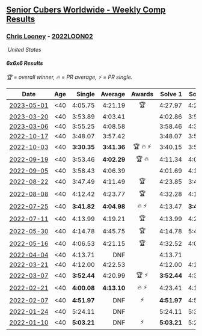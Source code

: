 <style>table {white-space: nowrap;}</style>
<link rel="stylesheet" type="text/css" href="/scw-comp/css/flags.css" />

## [Senior Cubers Worldwide - Weekly Comp Results](/scw-comp/results/)
### [Chris Looney](README.md) - [2022LOON02](https://www.worldcubeassociation.org/persons/2022LOON02?event=666)

<i class="flag flag-US" />&nbsp;United States

#### 6x6x6 Results

<span style="white-space: nowrap;">🏆 = overall winner</span>, <span style="white-space: nowrap;">🔥 = PR average</span>, <span style="white-space: nowrap;">⚡ = PR single</span>.

| Date | Age | Single | Average | Awards | Solve 1 | Solve 2 | Solve 3 | Video |
| :--: | :--: | --: | --: | :--: | --: | --: | --: | :-- |
| [2023-05-01](../../results/2023-05-01/666.md) | <40 | 4:05.75 | 4:21.19 | 🏆 | 4:27.97 | 4:29.85 | 4:05.75 | [Desktop](https://www.facebook.com/chris.looney/videos/992879005054664) / [Mobile](https://m.facebook.com/chris.looney/videos/992879005054664) |
| [2023-03-20](../../results/2023-03-20/666.md) | <40 | 3:53.89 | 4:03.41 |  | 4:02.86 | 3:53.89 | 4:13.47 | [Desktop](https://www.facebook.com/chris.looney/videos/238961431868334) / [Mobile](https://m.facebook.com/chris.looney/videos/238961431868334) |
| [2023-03-06](../../results/2023-03-06/666.md) | <40 | 3:55.25 | 4:08.58 |  | 3:58.46 | 4:32.04 | 3:55.25 | [Desktop](https://www.facebook.com/chris.looney/videos/211447268131372) / [Mobile](https://m.facebook.com/chris.looney/videos/211447268131372) |
| [2022-10-17](../../results/2022-10-17/666.md) | <40 | 3:48.07 | 3:57.42 |  | 3:48.07 | 3:59.32 | 4:04.88 | [Desktop](https://www.facebook.com/chris.looney/videos/1299796314127509) / [Mobile](https://m.facebook.com/chris.looney/videos/1299796314127509) |
| [2022-10-03](../../results/2022-10-03/666.md) | <40 | **3:30.35** | **3:41.36** | 🏆 🔥 ⚡ | 3:40.15 | 3:53.57 | **3:30.35** | [Desktop](https://www.facebook.com/chris.looney/videos/414746097295170) / [Mobile](https://m.facebook.com/chris.looney/videos/414746097295170) |
| [2022-09-19](../../results/2022-09-19/666.md) | <40 | 3:53.46 | **4:02.29** | 🏆 🔥 | 4:11.34 | 4:02.08 | 3:53.46 | [Desktop](https://www.facebook.com/chris.looney/videos/628611115373449) / [Mobile](https://m.facebook.com/chris.looney/videos/628611115373449) |
| [2022-09-05](../../results/2022-09-05/666.md) | <40 | 3:58.43 | 4:06.39 |  | 4:01.69 | 4:19.04 | 3:58.43 | [Desktop](https://www.facebook.com/chris.looney/videos/827584081744757) / [Mobile](https://m.facebook.com/chris.looney/videos/827584081744757) |
| [2022-08-22](../../results/2022-08-22/666.md) | <40 | 3:47.49 | 4:11.49 | 🏆 | 4:23.85 | 3:47.49 | 4:23.13 | [Desktop](https://www.facebook.com/chris.looney/videos/617834969755179) / [Mobile](https://m.facebook.com/chris.looney/videos/617834969755179) |
| [2022-08-08](../../results/2022-08-08/666.md) | <40 | 4:12.42 | 4:23.77 | 🏆 | 4:32.28 | 4:12.42 | 4:26.61 | [Desktop](https://www.facebook.com/chris.looney/videos/480522940175606) / [Mobile](https://m.facebook.com/chris.looney/videos/480522940175606) |
| [2022-07-25](../../results/2022-07-25/666.md) | <40 | **3:41.82** | **4:04.98** | 🔥 ⚡ | 4:13.47 | **3:41.82** | 4:19.64 | [Desktop](https://www.facebook.com/chris.looney/videos/2106055492914500) / [Mobile](https://m.facebook.com/chris.looney/videos/2106055492914500) |
| [2022-07-11](../../results/2022-07-11/666.md) | <40 | 4:13.99 | 4:19.21 | 🏆 | 4:13.99 | 4:27.06 | 4:16.59 | [Desktop](https://www.facebook.com/chris.looney/videos/414361914055586) / [Mobile](https://m.facebook.com/chris.looney/videos/414361914055586) |
| [2022-05-30](../../results/2022-05-30/666.md) | <40 | 4:14.78 | 4:45.75 | 🏆 | 4:14.78 | 5:41.93 | 4:20.55 | [Desktop](https://www.facebook.com/chris.looney/videos/410535954305671) / [Mobile](https://m.facebook.com/chris.looney/videos/410535954305671) |
| [2022-05-16](../../results/2022-05-16/666.md) | <40 | 4:06.53 | 4:21.15 | 🏆 | 4:32.52 | 4:06.53 | 4:24.40 | [Desktop](https://www.facebook.com/chris.looney/videos/3306873319634689) / [Mobile](https://m.facebook.com/chris.looney/videos/3306873319634689) |
| [2022-04-04](../../results/2022-04-04/666.md) | <40 | 4:13.71 | DNF |  | 4:13.71 | DNF | DNF | [Desktop](https://www.facebook.com/events/405703218032158/permalink/412235250712288) / [Mobile](https://m.facebook.com/events/405703218032158?view=permalink&id=412235250712288) |
| [2022-03-21](../../results/2022-03-21/666.md) | <40 | 4:12.00 | 4:22.53 |  | 4:12.00 | 4:19.16 | 4:36.43 | [Desktop](https://www.facebook.com/chris.looney/videos/1152940618872253) / [Mobile](https://m.facebook.com/chris.looney/videos/1152940618872253) |
| [2022-03-07](../../results/2022-03-07/666.md) | <40 | **3:52.44** | 4:20.99 | 🏆 ⚡ | **3:52.44** | 4:38.47 | 4:32.07 | [Desktop](https://www.facebook.com/events/535512814493645/permalink/542448033800123) / [Mobile](https://m.facebook.com/events/535512814493645?view=permalink&id=542448033800123) |
| [2022-02-21](../../results/2022-02-21/666.md) | <40 | **4:00.08** | **4:13.10** | 🔥 ⚡ | 4:23.41 | 4:15.82 | **4:00.08** | [Desktop](https://www.facebook.com/chris.looney/videos/1001875417370765) / [Mobile](https://m.facebook.com/chris.looney/videos/1001875417370765) |
| [2022-02-07](../../results/2022-02-07/666.md) | <40 | **4:51.97** | DNF | ⚡ | **4:51.97** | 4:55.12 | DNF | [Desktop](https://www.facebook.com/chris.looney/videos/688744208815526) / [Mobile](https://m.facebook.com/chris.looney/videos/688744208815526) |
| [2022-01-24](../../results/2022-01-24/666.md) | <40 | 5:24.11 | DNF |  | 5:24.11 | 5:33.91 | DNF | [Desktop](https://www.facebook.com/chris.looney/videos/270926428330241) / [Mobile](https://m.facebook.com/chris.looney/videos/270926428330241) |
| [2022-01-10](../../results/2022-01-10/666.md) | <40 | **5:03.21** | DNF | ⚡ | **5:03.21** | 5:23.92 | DNS | [Desktop](https://www.facebook.com/chris.looney/videos/338630508112371) / [Mobile](https://m.facebook.com/chris.looney/videos/338630508112371) |


<!-- Global site tag (gtag.js) - Google Analytics -->
<script async src="https://www.googletagmanager.com/gtag/js?id=UA-86348435-3"></script>
<script>window.dataLayer = window.dataLayer || []; function gtag() {dataLayer.push(arguments);} gtag('js', new Date()); gtag('config', 'UA-86348435-3');</script>
